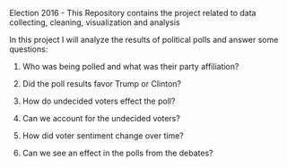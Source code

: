 
Election 2016 - This Repository contains the project related to data collecting, cleaning, visualization and analysis

In this project I will analyze the results of political polls and answer some questions:

1. Who was being polled and what was their party affiliation?

2. Did the poll results favor Trump or Clinton?

3. How do undecided voters effect the poll?

4. Can we account for the undecided voters?

5. How did voter sentiment change over time?

6. Can we see an effect in the polls from the debates?
